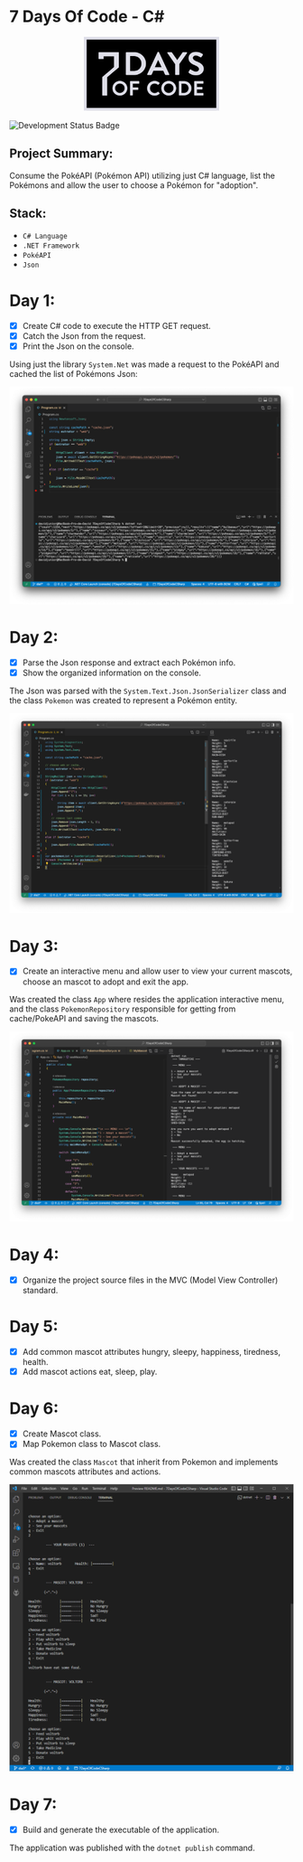 # 7 Days Of Code - C#

<p align='center'><img src='assets/logo.svg' width=240 alt='logo'/></p>

![Development Status Badge](https://img.shields.io/badge/Status-Under%20Development-orange)

## Project Summary:
Consume the PokéAPI (Pokémon API) utilizing just C# language, list the Pokémons and allow the user to choose a Pokémon for "adoption".


## Stack:
- `C# Language`
- `.NET Framework`
- `PokéAPI`
- `Json`

# Day 1:
- [X] Create C# code to execute the HTTP GET request.
- [X] Catch the Json from the request.
- [X] Print the Json on the console.

Using just the library `System.Net` was made a request to the PokéAPI and cached the list of Pokémons Json:

<p align='center'><img src='assets/print-dia1.png'/></p>

# Day 2:
- [X] Parse the Json response and extract each Pokémon info.
- [X] Show the organized information on the console.

The Json was parsed with the `System.Text.Json.JsonSerializer` class and the class `Pokemon` was created to represent a Pokémon entity.

<p align='center'><img src='assets/print-dia2.png'/></p>

# Day 3:
- [X] Create an interactive menu and allow user to view your current mascots, choose an mascot to adopt and exit the app.

Was created the class `App` where resides the application interactive menu, and the class `PokemonRepository` responsible for getting from cache/PokeAPI and saving the mascots.

<p align='center'><img src='assets/print-dia3.png'/></p>

# Day 4:
- [X] Organize the project source files in the MVC (Model View Controller) standard.

# Day 5:
- [X] Add common mascot attributes hungry, sleepy, happiness, tiredness, health.
- [X] Add mascot actions eat, sleep, play.

# Day 6:
- [X] Create Mascot class.
- [X] Map Pokemon class to Mascot class.

Was created the class `Mascot` that inherit from Pokemon and implements common mascots attributes and actions.

<p align='center'><img src='assets/print-dia6.png'/></p>

# Day 7:
- [X] Build and generate the executable of the application.

The application was published with the `dotnet publish` command.